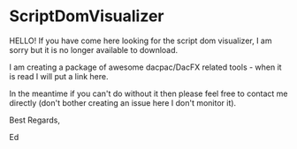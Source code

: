 # ScriptDomVisualizer

HELLO! If you have come here looking for the script dom visualizer, I am sorry but it is no longer available to download.

I am creating a package of awesome dacpac/DacFX related tools - when it is read I will put a link here.

In the meantime if you can't do without it then please feel free to contact me directly (don't bother creating an issue here I don't monitor it).

Best Regards,


Ed
